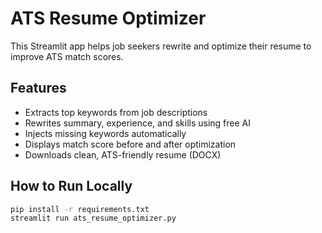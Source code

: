 # ATS Resume Optimizer

This Streamlit app helps job seekers rewrite and optimize their resume to improve ATS match scores.

## Features
- Extracts top keywords from job descriptions
- Rewrites summary, experience, and skills using free AI
- Injects missing keywords automatically
- Displays match score before and after optimization
- Downloads clean, ATS-friendly resume (DOCX)

## How to Run Locally

```bash
pip install -r requirements.txt
streamlit run ats_resume_optimizer.py
